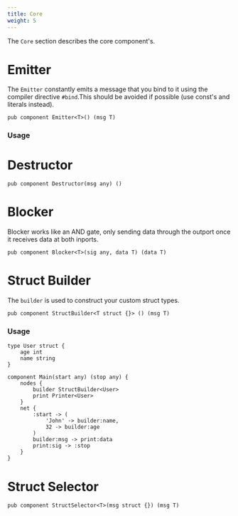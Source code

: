 ```yaml
---
title: Core
weight: 5
---
```

The `Core`  section describes the core component's.

# Emitter
The `Emitter` constantly emits a message that you bind to it using the compiler directive `#bind`.This should be avoided if possible (use const's and literals instead).
```
pub component Emitter<T>() (msg T)
```

### Usage

# Destructor
```
pub component Destructor(msg any) ()
```

# Blocker
Blocker works like an AND gate, only sending data through the outport once it receives data at both inports.
```
pub component Blocker<T>(sig any, data T) (data T)
```

# Struct Builder
The `builder` is used to construct your custom struct types.
```
pub component StructBuilder<T struct {}> () (msg T)
```
### Usage
```
type User struct {
    age int
    name string
}

component Main(start any) (stop any) {
    nodes {
        builder StructBuilder<User>
        print Printer<User>
    }
    net {
        :start -> (
            'John' -> builder:name,
            32 -> builder:age
        )
        builder:msg -> print:data
        print:sig -> :stop
    }
}
```

# Struct Selector
```
pub component StructSelector<T>(msg struct {}) (msg T)
```
